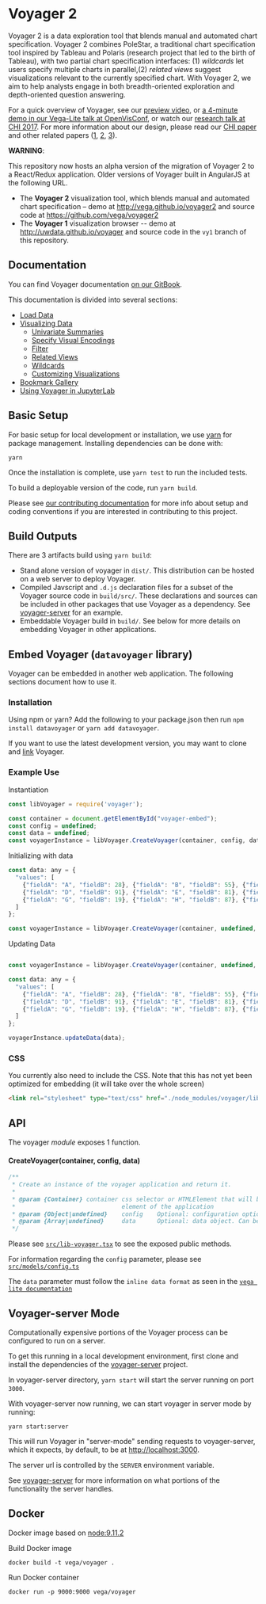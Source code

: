 # Voyager 2

Voyager 2 is a data exploration tool that blends manual and automated chart specification. Voyager 2 combines PoleStar, a traditional chart specification tool inspired by Tableau and Polaris (research project that led to the birth of Tableau), with two partial chart specification interfaces: (1) *wildcards* let users specify multiple charts in parallel,(2) *related views* suggest visualizations relevant to the currently specified chart.  With Voyager 2, we aim to  help analysts engage in both breadth-oriented exploration and depth-oriented question answering.

For a quick overview of Voyager, see our [preview video](https://vimeo.com/199084718), or [a 4-minute demo in our Vega-Lite talk at OpenVisConf](https://youtu.be/9uaHRWj04D4?t=24m3), or watch our [research talk at CHI 2017](https://www.youtube.com/watch?v=nrnN0l3rjdk).
For more information about our design, please read our [CHI paper](http://idl.cs.washington.edu/papers/voyager2) and other related papers ([1](http://idl.cs.washington.edu/papers/compassql/), [2](http://idl.cs.washington.edu/papers/voyager/), [3](http://idl.cs.washington.edu/papers/vega-lite/)).

**WARNING**:

This repository now hosts an alpha version of the migration of Voyager 2 to a React/Redux application.
Older versions of Voyager built in AngularJS at the following URL.

- The __Voyager 2__ visualization tool, which blends manual and automated chart specification – demo at http://vega.github.io/voyager2 and source code at https://github.com/vega/voyager2
- The __Voyager 1__ visualization browser -- demo at http://uwdata.github.io/voyager and source code in the `vy1` branch of this repository.

## Documentation

You can find Voyager documentation [on our GitBook](https://data-voyager.gitbook.io/voyager/).

This documentation is divided into several sections:

* [Load Data](https://data-voyager.gitbook.io/voyager/load-data)
* [Visualizing Data](https://data-voyager.gitbook.io/voyager/visualizing-data)
  * [Univariate Summaries](https://data-voyager.gitbook.io/voyager/visualizing-data/univariate-summaries)
  * [Specify Visual Encodings](https://data-voyager.gitbook.io/voyager/visualizing-data/specify-visual-encodings)
  * [Filter](https://data-voyager.gitbook.io/voyager/visualizing-data/filter)
  * [Related Views](https://data-voyager.gitbook.io/voyager/visualizing-data/related-views)
  * [Wildcards](https://data-voyager.gitbook.io/voyager/visualizing-data/wildcards)
  * [Customizing Visualizations](https://data-voyager.gitbook.io/voyager/visualizing-data/customizing-visualizations)
* [Bookmark Gallery](https://data-voyager.gitbook.io/voyager/bookmark-gallery)
* [Using Voyager in JupyterLab](https://data-voyager.gitbook.io/voyager/using-voyager-in-juypterlab)

## Basic Setup

For basic setup for local development or installation, we use [yarn](https://yarnpkg.com/en/) for package management. Installing dependencies can be done with:

```
yarn
```

Once the installation is complete, use `yarn test` to run the included tests.

To build a deployable version of the code, run `yarn build`.

Please see [our contributing documentation](.github/CONTRIBUTING.md) for more info about setup and coding conventions if you are interested in contributing to this project.

## Build Outputs

There are 3 artifacts build using `yarn build`:

* Stand alone version of voyager in `dist/`. This distribution can be hosted on a web server to deploy Voyager.
* Compiled Javscript and `.d.js` declaration files for a subset of the Voyager source code in `build/src/`. These declarations and sources can be included in other packages that use Voyager as a dependency. See [voyager-server](https://github.com/vega/voyager-server) for an example.
* Embeddable Voyager build in `build/`. See below for more details on embedding Voyager in other applications.

## Embed Voyager (`datavoyager` library)

Voyager can be embedded in another web application. The following sections document how to use it.

### Installation

Using npm or yarn? Add the following to your package.json then run `npm install datavoyager` or `yarn add datavoyager`.

If you want to use the latest development version, you may want to clone and [link](https://docs.npmjs.com/cli/link) Voyager.

### Example Use

Instantiation

```js
const libVoyager = require('voyager');

const container = document.getElementById("voyager-embed");
const config = undefined;
const data = undefined;
const voyagerInstance = libVoyager.CreateVoyager(container, config, data)
```

Initializing with data

```js
const data: any = {
  "values": [
    {"fieldA": "A", "fieldB": 28}, {"fieldA": "B", "fieldB": 55}, {"fieldA": "C", "fieldB": 43},
    {"fieldA": "D", "fieldB": 91}, {"fieldA": "E", "fieldB": 81}, {"fieldA": "F", "fieldB": 53},
    {"fieldA": "G", "fieldB": 19}, {"fieldA": "H", "fieldB": 87}, {"fieldA": "I", "fieldB": 52}
  ]
};

const voyagerInstance = libVoyager.CreateVoyager(container, undefined, data)
```

Updating Data

```js

const voyagerInstance = libVoyager.CreateVoyager(container, undefined, undefined)

const data: any = {
  "values": [
    {"fieldA": "A", "fieldB": 28}, {"fieldA": "B", "fieldB": 55}, {"fieldA": "C", "fieldB": 43},
    {"fieldA": "D", "fieldB": 91}, {"fieldA": "E", "fieldB": 81}, {"fieldA": "F", "fieldB": 53},
    {"fieldA": "G", "fieldB": 19}, {"fieldA": "H", "fieldB": 87}, {"fieldA": "I", "fieldB": 52}
  ]
};

voyagerInstance.updateData(data);
```

### CSS

You currently also need to include the CSS. Note that this has not yet been optimized for embedding (it will take over the whole screen)

```html
<link rel="stylesheet" type="text/css" href="./node_modules/voyager/lib/style.css">
```

## API

The voyager _module_ exposes 1 function.

#### CreateVoyager(container, config, data)

```js
/**
 * Create an instance of the voyager application and return it.
 *
 * @param {Container} container css selector or HTMLElement that will be the parent
 *                              element of the application
 * @param {Object|undefined}    config    Optional: configuration options
 * @param {Array|undefined}     data      Optional: data object. Can be a string or an array of objects.
 */
```

Please see [`src/lib-voyager.tsx`](src/lib-voyager.tsx) to see the exposed public methods.

For information regarding the `config` parameter, please see [`src/models/config.ts`](src/models/config.ts)

The `data` parameter must follow the `inline data format` as seen in the [`vega lite documentation`](https://vega.github.io/vega-lite/docs/data.html#inline)

## Voyager-server Mode

Computationally expensive portions of the Voyager process can be configured to run on a server.

To get this running in a local development environment, first clone and install the dependencies of the [voyager-server](https://github.com/vega/voyager-server) project.

In voyager-server directory, `yarn start` will start the server running on port `3000`.

With voyager-server now running, we can start voyager in server mode by running:

```
yarn start:server
```

This will run Voyager in "server-mode" sending requests to voyager-server, which it expects, by default, to be at [http://localhost:3000](http://localhost:3000).

The server url is controlled by the `SERVER` environment variable.

See [voyager-server](https://github.com/vega/voyager-server) for more information on what portions of the functionality the server handles.

## Docker
Docker image based on [node:9.11.2](https://hub.docker.com/layers/node/library/node/9.11.2/images/sha256-571a95847b472f5a08c2287c3f36cfa4bb88c483fa5866504dc7cc8e3abfb588?context=explore)

Build Docker image
```
docker build -t vega/voyager .
```

Run Docker container
```
docker run -p 9000:9000 vega/voyager
```